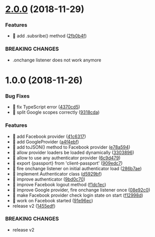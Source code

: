 # [2.0.0](https://github.com/streamich/client-passport/compare/v1.0.0...v2.0.0) (2018-11-29)


### Features

* 🎸 add .subsribe() method ([2fb0b4f](https://github.com/streamich/client-passport/commit/2fb0b4f))


### BREAKING CHANGES

* .onchange listener does not work anymore

# 1.0.0 (2018-11-26)


### Bug Fixes

* 🐛 fix TypeScript error ([4370cd5](https://github.com/streamich/client-passport/commit/4370cd5))
* 🐛 split Google scopes correctly ([9318cda](https://github.com/streamich/client-passport/commit/9318cda))


### Features

* 🎸 add Facebook provider ([41c6317](https://github.com/streamich/client-passport/commit/41c6317))
* 🎸 add GoogleProvider ([a4f4ebf](https://github.com/streamich/client-passport/commit/a4f4ebf))
* 🎸 add toJSON() method to Facebook provider ([e78a594](https://github.com/streamich/client-passport/commit/e78a594))
* 🎸 allow provider loaders be loaded dynamically ([3303896](https://github.com/streamich/client-passport/commit/3303896))
* 🎸 allow to use any authenticator provider ([6c9d479](https://github.com/streamich/client-passport/commit/6c9d479))
* 🎸 export {passport} from 'client-passport' ([909edc7](https://github.com/streamich/client-passport/commit/909edc7))
* 🎸 fire onchange listener on initial authenticator load ([286b7ae](https://github.com/streamich/client-passport/commit/286b7ae))
* 🎸 implement Authenticator class ([d5929bf](https://github.com/streamich/client-passport/commit/d5929bf))
* 🎸 improve authenticator ([9bd0c70](https://github.com/streamich/client-passport/commit/9bd0c70))
* 🎸 improve Facebook logout method ([f1dc1ec](https://github.com/streamich/client-passport/commit/f1dc1ec))
* 🎸 improve Google provider, fire onchange listener once ([08e92c0](https://github.com/streamich/client-passport/commit/08e92c0))
* 🎸 make Facebook provider check login state on start ([f12998d](https://github.com/streamich/client-passport/commit/f12998d))
* 🎸 work on Facebook started ([91e96ec](https://github.com/streamich/client-passport/commit/91e96ec))
* release v2 ([1455edf](https://github.com/streamich/client-passport/commit/1455edf))


### BREAKING CHANGES

* release v2

